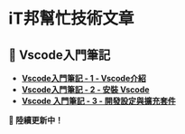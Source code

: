 # iT邦幫忙技術文章
## 🔹 Vscode入門筆記
- **[Vscode入門筆記 - 1 - Vscode介紹](https://ithelp.ithome.com.tw/articles/10369806)**
- **[Vscode入門筆記 - 2 - 安裝 Vscode](https://ithelp.ithome.com.tw/articles/10369820)**
- **[Vscode 入門筆記 - 3 - 開發設定與擴充套件](https://ithelp.ithome.com.tw/articles/10369872)**

**🚀 陸續更新中！** 
